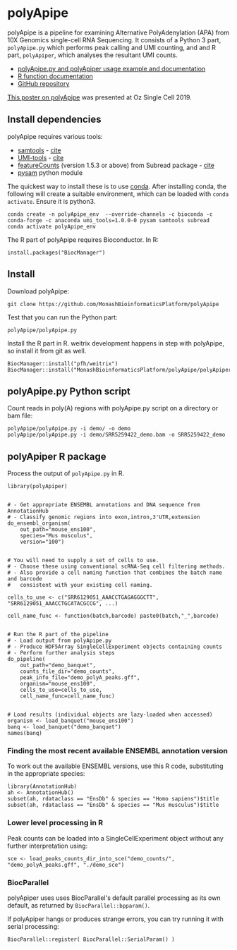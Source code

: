# polyApipe

polyApipe is a pipeline for examining Alternative PolyAdenylation (APA) from 10X Genomics single-cell RNA Sequencing. It consists of a Python 3 part, `polyApipe.py` which performs peak calling and UMI counting, and and R part, `polyApiper`, which analyses the resultant UMI counts.

* [polyApipe.py and polyApiper usage example and documentation](https://monashbioinformaticsplatform.github.io/polyApipe/polyApipe.html)
* [R function documentation](https://monashbioinformaticsplatform.github.io/polyApipe/polyApiper/reference/index.html)
* [GitHub repository](https://github.com/MonashBioinformaticsPlatform/polyApipe)

[This poster on polyApipe](https://doi.org/10.7490/f1000research.1117076.1) was presented at Oz Single Cell 2019.


## Install dependencies

polyApipe requires various tools:

 * [samtools](http://www.htslib.org/) - [cite](https://www.ncbi.nlm.nih.gov/pubmed/19505943)
 * [UMI-tools](https://github.com/CGATOxford/UMI-tools) - [cite](https://genome.cshlp.org/content/early/2017/01/18/gr.209601.116.abstract)
 * [featureCounts](http://subread.sourceforge.net/) (version 1.5.3 or above) from Subread package - [cite](https://www.ncbi.nlm.nih.gov/pubmed/24227677)
 * [pysam](https://github.com/pysam-developers/pysam) python module

The quickest way to install these is to use [conda](https://docs.conda.io/en/latest/). 
After installing conda, the following will create a suitable environment, 
which can be loaded with `conda activate`. Ensure it is python3.

``` 
conda create -n polyApipe_env  --override-channels -c bioconda -c conda-forge -c anaconda umi_tools=1.0.0-0 pysam samtools subread 
conda activate polyApipe_env 
```

The R part of polyApipe requires Bioconductor. In R:

```
install.packages("BiocManager")
```

## Install

Download polyApipe:

```
git clone https://github.com/MonashBioinformaticsPlatform/polyApipe
```

Test that you can run the Python part:

```
polyApipe/polyApipe.py
```

Install the R part in R. weitrix development happens in step with polyApipe, so install it from git as well.

```
BiocManager::install("pfh/weitrix")
BiocManager::install("MonashBioinformaticsPlatform/polyApipe/polyApiper")
```


## polyApipe.py Python script


Count reads in poly(A) regions with polyApipe.py script on a directory or bam file:

```
polyApipe/polyApipe.py -i demo/ -o demo
polyApipe/polyApipe.py -i demo/SRR5259422_demo.bam -o SRR5259422_demo
```


## polyApiper R package

Process the output of `polyApipe.py` in R.

```
library(polyApiper)


# - Get appropriate ENSEMBL annotations and DNA sequence from AnnotationHub
# - Classify genomic regions into exon,intron,3'UTR,extension
do_ensembl_organism(
    out_path="mouse_ens100", 
    species="Mus musculus", 
    version="100")


# You will need to supply a set of cells to use.
# - Choose these using conventional scRNA-Seq cell filtering methods.
# - Also provide a cell naming function that combines the batch name and barcode
#   consistent with your existing cell naming.

cells_to_use <- c("SRR6129051_AAACCTGAGAGGGCTT", "SRR6129051_AAACCTGCATACGCCG", ...)

cell_name_func <- function(batch,barcode) paste0(batch,"_",barcode)


# Run the R part of the pipeline
# - Load output from polyApipe.py
# - Produce HDF5Array SingleCellExperiment objects containing counts
# - Perform further analysis steps
do_pipeline(
    out_path="demo_banquet", 
    counts_file_dir="demo_counts", 
    peak_info_file="demo_polyA_peaks.gff", 
    organism="mouse_ens100",
    cells_to_use=cells_to_use,
    cell_name_func=cell_name_func)


# Load results (individual objects are lazy-loaded when accessed)
organism <- load_banquet("mouse_ens100")
banq <- load_banquet("demo_banquet")
names(banq)
```


### Finding the most recent available ENSEMBL annotation version

To work out the available ENSEMBL versions, use this R code, substituting in the appropriate species:

```
library(AnnotationHub)
ah <- AnnotationHub()
subset(ah, rdataclass == "EnsDb" & species == "Homo sapiens")$title
subset(ah, rdataclass == "EnsDb" & species == "Mus musculus")$title
```


### Lower level processing in R

Peak counts can be loaded into a SingleCellExperiment object without any further interpretation using:

```
sce <- load_peaks_counts_dir_into_sce("demo_counts/", "demo_polyA_peaks.gff", "./demo_sce") 
```


### BiocParallel

polyApiper uses uses BiocParallel's default parallel processing as its own default, as returned by `BiocParallel::bpparam()`.

If polyApiper hangs or produces strange errors, you can try running it with serial processing:

```
BiocParallel::register( BiocParallel::SerialParam() )
```




